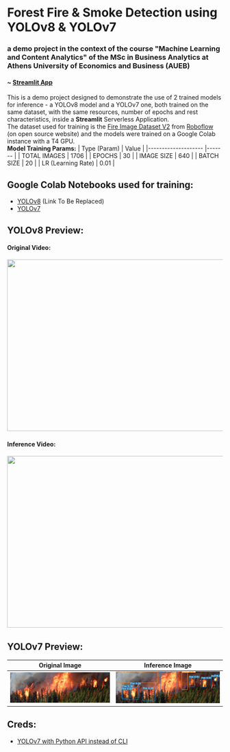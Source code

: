 # Forest Fire & Smoke Detection using YOLOv8 & YOLOv7
### a demo project in the context of the course "Machine Learning and Content Analytics" of the MSc in Business Analytics at Athens University of Economics and Business (AUEB)
#### ~ <a href="https://forestfiresmokedetection.streamlit.app/" target="_blank">Streamlit App</a>
This is a demo project designed to demonstrate the use of 2 trained models for inference - a YOLOv8 model and a YOLOv7 one, both trained on the same dataset, with the same resources, number of epochs and rest characteristics, inside a <b>Streamlit</b> Serverless Application.<br>
The dataset used for training is the [Fire Image Dataset V2](https://universe.roboflow.com/kirzone/fire-iejes/dataset/2#) from [Roboflow](https://universe.roboflow.com/) (on open source website) and the models were trained on a Google Colab instance with a T4 GPU.<br>
<b>Model Training Params:</b>
| Type (Param)       	| Value 	|
|--------------------	|-------	|
| TOTAL IMAGES       	| 1706  	|
| EPOCHS             	| 30    	|
| IMAGE SIZE         	| 640   	|
| BATCH SIZE         	| 20    	|
| LR (Learning Rate) 	| 0.01  	|

## Google Colab Notebooks used for training:
- [YOLOv8](https://colab.research.google.com/drive/1oOhKRR0QGHGdBYt3ru9HHZj8VXdTlAv3) (Link To Be Replaced)
- [YOLOv7](https://colab.research.google.com/drive/1lWRhfprK58WxoUX5I38y3GW6-1rCWfzp#scrollTo=GD9gUQpaBxNa)

## YOLOv8 Preview:
#### Original Video:
<img src="preview_predictions/original_video.gif" width="1000" height="400" /><br>

#### Inference Video:
<img src="preview_predictions/processed_video.gif" width="1000" height="400" /><br>

## YOLOv7 Preview:
| Original Image                            | Inference Image                           |
| ----------------------------------- | ----------------------------------- |
| ![original](preview_predictions/original_img.jpeg) | ![predicted](preview_predictions/processed_img_yolov7.jpeg) |

## Creds:
- [YOLOv7 with Python API instead of CLI](https://github.com/kadirnar/yolov7-pip)
 